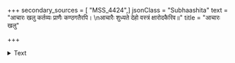 +++
secondary_sources = [ "MSS_4424",]
jsonClass = "Subhaashita"
text = "आचारः खलु कर्तव्यः प्राणैः कण्ठगतैरपि।  \nआचारैः शुध्यते देहो वस्त्रं क्षारोदकैरिव॥"
title = "आचारः खलु"

+++

<details><summary>Text</summary>

आचारः खलु कर्तव्यः प्राणैः कण्ठगतैरपि।  
आचारैः शुध्यते देहो वस्त्रं क्षारोदकैरिव॥
</details>
